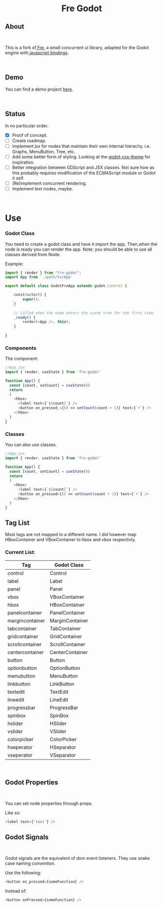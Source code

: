<h1 align="center">Fre Godot</h1>

## About
<br>

This is a fork of<a href="https://github.com/yisar/fre"> Fre</a>, a small concurrent ui library, adapted for the Godot engine with<a href="https://github.com/GodotExplorer/ECMAScript"> javascript bindings</a>.

<br>

## Demo

You can find a demo project <a href="https://github.com/Vercix/godot-fre-demo-project"> here</a>.

<br>

## Status

In no particular order.

- [x] Proof of concept.
- [ ] Create roadmap.
- [ ] Implement jsx for nodes that maintain their own internal hierachy. i.e. Graphs, MenuButton, Tree, etc.
- [ ] Add some better form of styling. Looking at the <a href="https://github.com/kuma-gee/godot-css-theme"> godot-css-theme</a> for inspiration.
- [ ] Better integration between GDScript and JSX classes. Not sure how as this probably requires modification of the ECMAScript module or Godot it self. 
- [ ] (Re)implement concurrent rendering.
- [ ] Implement text nodes, maybe.

<br>


# Use

### Godot Class

You need to create a godot class and have it import the app. Then,when the node is ready you can render the app. Note: you should be able to use all classes derived from Node.

Example:

```js
import { render } from "fre-godot";
import App from './path/to/App'

export default class GodotFreApp extends godot.Control {

	constructor() {
		super();	
	}
	
	// Called when the node enters the scene tree for the first time.
	_ready() {
		render(<App />, this);
	}
	
}
```
### Components

The component:

```js
//App.jsx
import { render, useState } from 'fre-godot'

function App() {
  const [count, setCount] = useState(0)
  return 
  (
    <hbox>
      <label text={`${count}`} />
      <button on_pressed_={() => setCount(count + 1)} text={`+`} />
    </hbox>
  )
}
```

### Classes

You can also use classes.

```js
//App.jsx
import { render, useState } from 'fre-godot'

function App() {
  const [count, setCount] = useState(0)
  return 
  (
    <hbox>
      <label text={`${count}`} />
      <button on_pressed={() => setCount(count + 1)} text={`+`} />
    </hbox>
  )
}
```

## Tag List

Most tags are not mapped to a different name. I did however map HBoxContainer and VBoxContainer to hbox and vbox respectivly.

### Current List:

| Tag             | Godot Class     |
|-----------------|-----------------|
| control         | Control         |
| label           | Label           |
| panel           | Panel           |
| vbox            | VBoxContainer   |
| hbox            | HBoxContainer   |
| panelcontainer  | PanelContainer  |
| margincontainer | MarginContainer |
| tabcontainer    | TabContainer    |
| gridcontainer   | GridContainer   |
| scrollcontainer | ScrollContainer |
| centercontainer | CenterContainer |
| button          | Button          |
| optionbutton    | OptionButton    |
| menubutton      | MenuButton      |
| linkbutton      | LinkButton      |
| textedit        | TextEdit        |
| lineedit        | LineEdit        |
| progressbar     | ProgressBar     |
| spinbox         | SpinBox         |
| hslider         | HSlider         |
| vslider         | VSlider         |
| colorpicker     | ColorPicker     |
| hseperator      | HSeparator      |
| vseperator      | VSeparator      |

<br>

## Godot Properties
<br>

You can set node properties through props.

Like so:

```js
<label text={'text'} />
```

## Godot Signals
<br>

Godot signals are the equivalent of dom event listeners.
They use snake case naming convention.

Use the following:

```js
<button on_pressed={someFunction} />
```

Instead of:

```js
<button onPressed={someFunction} />
```